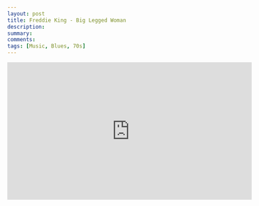```yaml
---
layout: post
title: Freddie King - Big Legged Woman
description: 
summary: 
comments: 
tags: [Music, Blues, 70s]
---
```


<div class="youtube-embed-container">
	<iframe width="560" height="315" src="https://www.youtube.com/embed/HXXkD7Dvq_E" title="YouTube video player" frameborder="0" allow="accelerometer; autoplay; clipboard-write; encrypted-media; gyroscope; picture-in-picture" allowfullscreen></iframe>
</div>